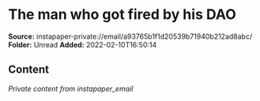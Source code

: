 # The man who got fired by his DAO

**Source:** instapaper-private://email/a93765b1f1d20539b71940b212ad8abc/
**Folder:** Unread
**Added:** 2022-02-10T16:50:14




## Content
*Private content from instapaper_email*
